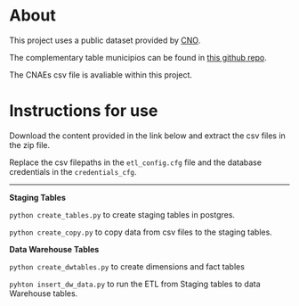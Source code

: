 # About
This project uses a public dataset provided by [CNO](https://www.gov.br/receitafederal/pt-br/assuntos/orientacao-tributaria/cadastros/cno).

The complementary table municipios can be found in [this github repo](https://github.com/kelvins/Municipios-Brasileiros).

The CNAEs csv file is avaliable within this project.

# Instructions for use

Download the content provided in the link below and extract the csv files in the zip file.

Replace the csv filepaths in the `etl_config.cfg` file and the database credentials in the `credentials_cfg`.
____
**Staging Tables**

 
`python create_tables.py` to create staging tables in postgres.

`python create_copy.py` to copy data from csv files to the staging tables.

**Data Warehouse Tables**

`python create_dwtables.py` to create dimensions and fact tables

`pyhton insert_dw_data.py` to run the ETL from Staging tables to data Warehouse tables.